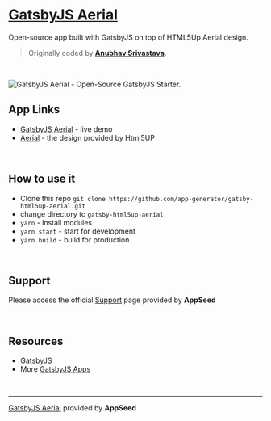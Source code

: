 # [GatsbyJS Aerial](https://appseed.us/apps/gatsbyjs/gatsby-html5up-aerial)

Open-source app built with GatsbyJS on top of HTML5Up Aerial design.

> Originally coded by **[Anubhav Srivastava](https://github.com/anubhavsrivastava/)**.

<br />

![GatsbyJS Aerial - Open-Source GatsbyJS Starter.](https://raw.githubusercontent.com/app-generator/gatsby-html5up-aerial/master/media/gatsby-html5up-aerial-screen.png)
<br />

## App Links

- [GatsbyJS Aerial](https://gatsby-html5up-aerial.appseed.us) - live demo
- [Aerial](https://html5up.net/aerial) - the design provided by Html5UP

<br />

## How to use it
- Clone this repo `git clone https://github.com/app-generator/gatsby-html5up-aerial.git`
- change directory to `gatsby-html5up-aerial`
- `yarn` - install modules
- `yarn start` - start for development
- `yarn build` - build for production

<br />

## Support

Please access the official [Support](https://appseed.us/support) page provided by **AppSeed**

<br />

## Resources
 
- [GatsbyJS](https://www.gatsbyjs.org/)
- More [GatsbyJS Apps](https://appseed.us/apps/gatsbyjs)

<br />

---
[GatsbyJS Aerial](https://appseed.us/apps/gatsbyjs/gatsby-html5up-aerial) provided by **AppSeed**
